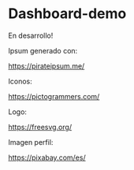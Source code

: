 # Dashboard-demo

En desarrollo!



Ipsum generado con:

https://pirateipsum.me/

Iconos:

https://pictogrammers.com/

Logo:

https://freesvg.org/

Imagen perfil:

https://pixabay.com/es/
